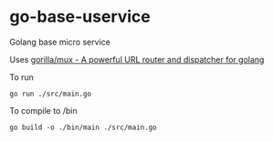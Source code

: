 # go-base-uservice
Golang base micro service

Uses [gorilla/mux - A powerful URL router and dispatcher for golang](https://github.com/gorilla/mux)

To run

```console
go run ./src/main.go
```

To compile to /bin

```console
go build -o ./bin/main ./src/main.go
```
